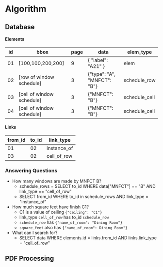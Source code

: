 # Algorithm

## Database
#### Elements
| id | bbox     | page | data | elem_type |
| -- | -------- | ---- | ---- | --------- |
| 01 | [100,100,200,200] | 9    | { "label": "A21" } | elem |
| 02 | [row of window schedule] | 3 | {"type": "A", "MNFCT": "B"} | schedule_row |
| 03 | [cell of window schedule] | 3 | {"MNFCT": "B"} | schedule_cell |
| 04 | [cell of window schedule] | 3 | {"MNFCT": "B"} | schedule_cell |

#### Links
| from_id | to_id | link_type |
| ------- | ----- | --------- |
| 01      | 02    | instance_of |
| 03      | 02    | cell_of_row |

### Answering Questions
- How many windows are made by MNFCT B?
  - schedule_rows = SELECT to_id WHERE data["MNFCT"] == "B" AND link_type == "cell_of_row"
  - SELECT from_id WHERE to_id in schedule_rows AND link_type = "instance_of"
- How much square feet have finish C1?
  - C1 is a value of ceiling `{"ceiling": "C1"}`
  - link_type `cell_of_row` has to_id `schedule_row`
  - `schedule_row` has `{"name_of_room": "Dining Room"}`
  - `square_feet` also has `{"name_of_room": Dining Room"}`
- What can I search for?
  - SELECT data WHERE elements.id = links.from_id AND links.link_type = "cell_of_row"


## PDF Processing
